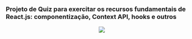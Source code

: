 ### Projeto de Quiz para exercitar os recursos fundamentais de React.js: componentização, Context API, hooks e outros

<div align="center">
  <img src="https://user-images.githubusercontent.com/25671369/229666476-aa63b907-8371-4443-a0fc-d77cb1692e07.gif"/>
<div>
